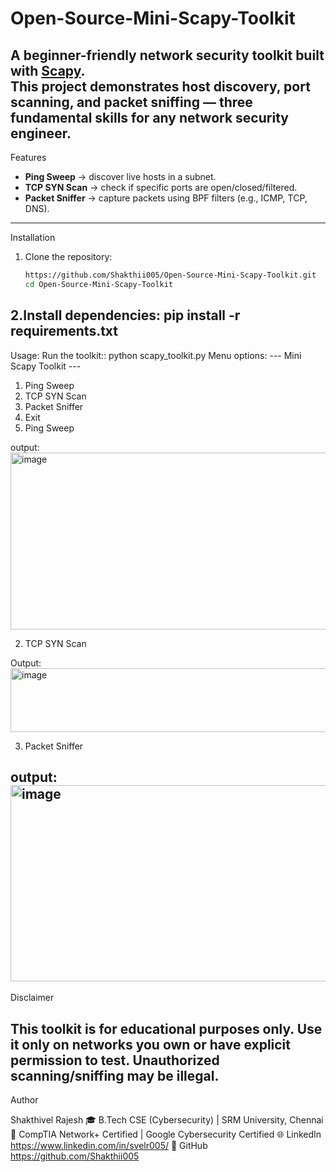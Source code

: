 # Open-Source-Mini-Scapy-Toolkit

A beginner-friendly **network security toolkit** built with [Scapy](https://scapy.net/).  
This project demonstrates **host discovery, port scanning, and packet sniffing** — three fundamental skills for any **network security engineer**.
----------------------------------------------------------------------------------------------------------------------------------------
Features
- **Ping Sweep** → discover live hosts in a subnet.
- **TCP SYN Scan** → check if specific ports are open/closed/filtered.
- **Packet Sniffer** → capture packets using BPF filters (e.g., ICMP, TCP, DNS).
-----------------------------------------------------------------------------------------------------------------------------------------------
Installation

1. Clone the repository:
   ```bash
   https://github.com/Shakthii005/Open-Source-Mini-Scapy-Toolkit.git
   cd Open-Source-Mini-Scapy-Toolkit

2.Install dependencies: pip install -r requirements.txt
-----------------------------------------------------------------------------------------------------------------------------------------------------

Usage:
 Run the toolkit::
       python scapy_toolkit.py
Menu options:
--- Mini Scapy Toolkit ---
1. Ping Sweep
2. TCP SYN Scan
3. Packet Sniffer
4. Exit
1. Ping Sweep
   
output:
 <img width="881" height="283" alt="image" src="https://github.com/user-attachments/assets/d41cfa44-0517-47d3-b0c2-12c1c9ed3ee8" />

2. TCP SYN Scan
   
  Output:
  <img width="619" height="102" alt="image" src="https://github.com/user-attachments/assets/0f4be807-fa40-4287-a7eb-75a6fe1d0c85" />

3. Packet Sniffer

output: 
<img width="857" height="314" alt="image" src="https://github.com/user-attachments/assets/22f00ef5-998b-4357-aec1-8788283efab7" />
-----------------------------------------------------------------------------------------------------------------------------------------------------
Disclaimer

This toolkit is for educational purposes only.
Use it only on networks you own or have explicit permission to test. Unauthorized scanning/sniffing may be illegal.
---------------------------------------------------------------------------------------------------------------------------------------------------

Author

Shakthivel Rajesh
🎓 B.Tech CSE (Cybersecurity) | SRM University, Chennai
📜 CompTIA Network+ Certified | Google Cybersecurity Certified
🌐 LinkedIn https://www.linkedin.com/in/svelr005/
🐙 GitHub https://github.com/Shakthii005
